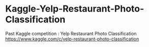# Kaggle-Yelp-Restaurant-Photo-Classification
Past Kaggle competition : Yelp Restaurant Photo Classification
https://www.kaggle.com/c/yelp-restaurant-photo-classification
